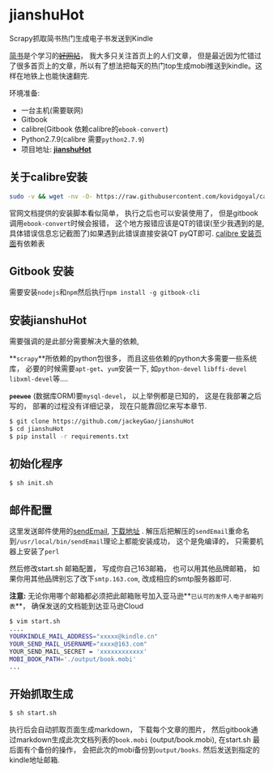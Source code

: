 # jianshuHot

Scrapy抓取简书热门生成电子书发送到Kindle


[简书](http://www.jianshu.com)是个学习的[~~好网站~~](https://www.zhihu.com/question/263977474)， 我大多只关注首页上的人们文章， 但是最近因为忙错过了很多首页上的文章，所以有了想法把每天的热门top生成mobi推送到kindle。这样在地铁上也能快速翻完.

环境准备:

- 一台主机(需要联网)
- Gitbook
- calibre(Gitbook 依赖calibre的`ebook-convert`)
- Python2.7.9(calibre 需要`python2.7.9`)
- 项目地址:  **[jianshuHot](https://github.com/jackeyGao/jianshuHot)**

## 关于calibre安装
```bash
sudo -v && wget -nv -O- https://raw.githubusercontent.com/kovidgoyal/calibre/master/setup/linux-installer.py | sudo python -c "import sys; main=lambda:sys.stderr.write('Download failed\n'); exec(sys.stdin.read()); main()"
```

官网文档提供的安装脚本看似简单， 执行之后也可以安装使用了， 但是gitbook调用`ebook-convert`时候会报错， 这个地方报错应该是QT的错误(至少我遇到的是, 具体错误信息忘记截图了)如果遇到此错误直接安装QT pyQT即可. [calibre 安装页面](http://calibre-ebook.com/download_linux)有依赖表

## Gitbook 安装

需要安装`nodejs`和`npm`然后执行`npm install -g gitbook-cli`

## 安装jianshuHot

需要强调的是此部分需要解决大量的依赖,

**`scrapy`**所依赖的python包很多， 而且这些依赖的python大多需要一些系统库， 必要的时候需要`apt-get`、`yum`安装一下, 如`python-devel` `libffi-devel` `libxml-devel`等....

**`peewee`** (数据库ORM)要`mysql-devel`， 以上举例都是已知的， 这是在我部署之后写的， 部署的过程没有详细记录， 现在只能靠回忆来写本章节.

```bash
$ git clone https://github.com/jackeyGao/jianshuHot
$ cd jianshuHot
$ pip install -r requirements.txt
```

## 初始化程序

```bash
$ sh init.sh
```

## 邮件配置

这里发送邮件使用的[sendEmail](http://caspian.dotconf.net/menu/Software/SendEmail/), [下载地址](http://caspian.dotconf.net/menu/Software/SendEmail/) . 解压后把解压的`sendEmail`重命名到`/usr/local/bin/sendEmail`理论上都能安装成功， 这个是免编译的， 只需要机器上安装了`perl`

然后修改start.sh 邮箱配置， 写成你自己163邮箱， 也可以用其他品牌邮箱， 如果你用其他品牌别忘了改下`smtp.163.com`, 改成相应的smtp服务器即可.

**注意:** 无论你用哪个邮箱都必须把此邮箱账号加入亚马逊**`已认可的发件人电子邮箱列表`**， 确保发送的文档能到达亚马逊Cloud

```bash
$ vim start.sh
....
YOURKINDLE_MAIL_ADDRESS="xxxxx@kindle.cn"
YOUR_SEND_MAIL_USERNAME="xxxx@163.com"
YOUR_SEND_MAIL_SECRET = 'xxxxxxxxxxxx'
MOBI_BOOK_PATH='./output/book.mobi'
...
```

## 开始抓取生成

```bash
$ sh start.sh
```

执行后会自动抓取页面生成markdown， 下载每个文章的图片， 然后gitbook通过markdown生成此次文档列表的`book.mobi` (output/book.mobi), 在start.sh 最后面有个备份的操作， 会把此次的mobi备份到`output/books`. 然后发送到指定的kindle地址邮箱.
